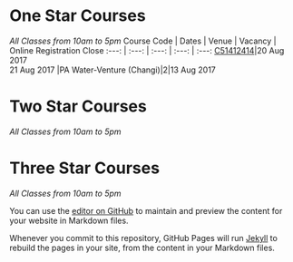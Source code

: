 # One Star Courses
_All Classes from 10am to 5pm_
Course Code | Dates | Venue | Vacancy | Online Registration Close
:---: | :---: | :---: | :---: | :---:
[C51412414](https://pages.github.com/)|20 Aug 2017 <br /> 21 Aug 2017 |PA Water-Venture (Changi)|2|13 Aug 2017

# Two Star Courses
_All Classes from 10am to 5pm_

# Three Star Courses
_All Classes from 10am to 5pm_

You can use the [editor on GitHub](https://github.com/davidloke/test/edit/master/README.md) to maintain and preview the content for your website in Markdown files.

Whenever you commit to this repository, GitHub Pages will run [Jekyll](https://jekyllrb.com/) to rebuild the pages in your site, from the content in your Markdown files.

